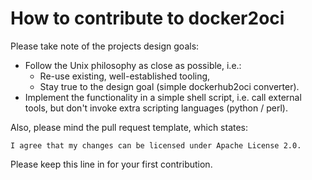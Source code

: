 # How to contribute to docker2oci

Please take note of the projects design goals:

* Follow the Unix philosophy as close as possible, i.e.:
  * Re-use existing, well-established tooling,
  * Stay true to the design goal (simple dockerhub2oci converter).
* Implement the functionality in a simple shell script, i.e. call external tools,
  but don't invoke extra scripting languages (python / perl). 

Also, please mind the pull request template, which states:
```
I agree that my changes can be licensed under Apache License 2.0.
```
Please keep this line in for your first contribution. 

